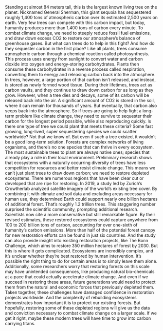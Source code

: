 Standing at almost 84 meters tall, this is the largest known living tree on the planet. Nicknamed General Sherman, this giant sequoia has sequestered roughly 1,400 tons of atmospheric carbon over its estimated 2,500 years on earth. Very few trees can compete  with this carbon impact, but today, humanity produces more  than 1,400 tons of carbon every minute. To combat climate change, we need to steeply reduce  fossil fuel emissions, and draw down excess CO2  to restore our atmosphere’s balance of greenhouse gases. But what can trees do to help in this fight? And how do they sequester carbon  in the first place? Like all plants, trees consume atmospheric carbon through a chemical reaction  called photosynthesis. This process uses energy  from sunlight to convert water and carbon dioxide  into oxygen and energy-storing carbohydrates. Plants then consume  these carbohydrates in a reverse process called respiration,  converting them to energy and releasing carbon  back into the atmosphere. In trees, however, a large portion of that carbon isn’t released, and instead, is stored  as newly formed wood tissue. During their lifetimes,  trees act as carbon vaults, and they continue to draw down carbon  for as long as they grow. However, when a tree dies and decays, some of its carbon will be released back into the air. A significant amount of CO2 is stored in the soil, where it can remain  for thousands of years. But eventually, that carbon also seeps back into the atmosphere. So if trees are going to help  fight a long-term problem like climate change, they need to survive to sequester  their carbon for the longest period possible,  while also reproducing quickly. Is there one type of tree  we could plant that meets these criteria? Some fast growing, long-lived,  super sequestering species we could scatter worldwide? Not that we know of. But even if such a tree existed, it wouldn’t be a good  long-term solution. Forests are complex networks  of living organisms, and there’s no one species  that can thrive in every ecosystem. The most sustainable trees to plant  are always native ones; species that already play a role  in their local environment. Preliminary research shows  that ecosystems with a naturally occurring diversity of trees have less competition for resources and better resist climate change. This means we can’t just plant trees  to draw down carbon; we need to restore depleted ecosystems. There are numerous regions that have been clear cut or developed that are ripe for restoring. In 2019, a study led  by Zurich’s Crowtherlab analyzed satellite imagery  of the world’s existing tree cover. By combining it with climate and soil data and excluding areas necessary for human use, they determined Earth could support nearly one billion hectares  of additional forest. That’s roughly 1.2 trillion trees. This staggering number surprised the scientific community, prompting additional research. Scientists now cite a more conservative  but still remarkable figure. By their revised estimates, these restored ecosystems could capture anywhere from 100 to 200 billion tons of carbon, accounting for over one-sixth of humanity’s carbon emissions. More than half of the potential forest canopy for new restoration efforts  can be found in just six countries. And the study can also provide insight into existing restoration projects, like The Bonn Challenge, which aims to restore 350 million hectares of forest by 2030. But this is where it gets complicated. Ecosystems are incredibly complex, and it’s unclear whether they’re best  restored by human intervention. It’s possible the right thing  to do for certain areas is to simply leave them alone. Additionally, some researchers worry that restoring forests on this scale may have unintended  consequences, like producing natural bio-chemicals at a pace that could actually  accelerate climate change. And even if we succeed  in restoring these areas, future generations would need to protect them from the natural and economic forces that previously depleted them. Taken together, these challenges have damaged confidence in restoration projects worldwide. And the complexity  of rebuilding ecosystems demonstrates how important  it is to protect our existing forests. But hopefully, restoring  some of these depleted regions will give us the data and conviction  necessary to combat climate change on a larger scale. If we get it right, maybe these modern trees will have time to grow into carbon carrying titans. 